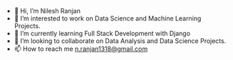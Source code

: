 - 👋 Hi, I’m Nilesh Ranjan
- 👀 I’m interested to work on Data Science and Machine Learning Projects. 
- 🌱 I’m currently learning Full Stack Development with Django
- 💞️ I’m looking to collaborate on Data Analysis and Data Science Projects.  
- 📫 How to reach me n.ranjan1318@gmail.com

<!---
Nilesh0420/Nilesh0420 is a ✨ special ✨ repository because its `README.md` (this file) appears on your GitHub profile.
You can click the Preview link to take a look at your changes.
--->
